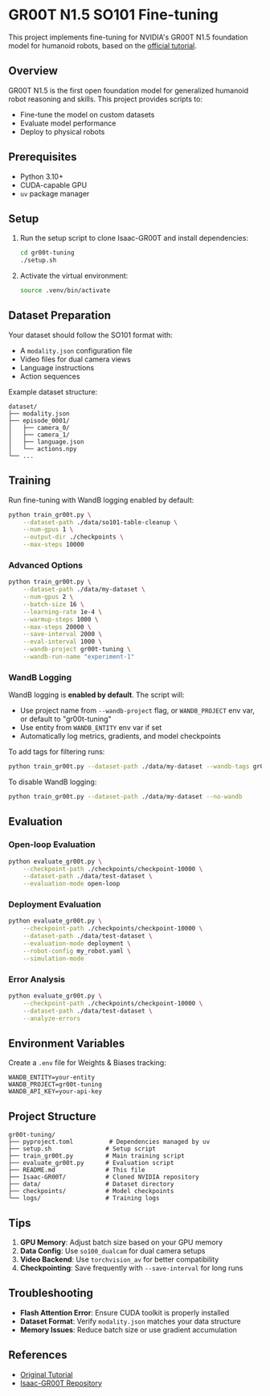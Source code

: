 # GR00T N1.5 SO101 Fine-tuning

This project implements fine-tuning for NVIDIA's GR00T N1.5 foundation model for humanoid robots, based on the [official tutorial](https://huggingface.co/blog/nvidia/gr00t-n1-5-so101-tuning).

## Overview

GR00T N1.5 is the first open foundation model for generalized humanoid robot reasoning and skills. This project provides scripts to:
- Fine-tune the model on custom datasets
- Evaluate model performance
- Deploy to physical robots

## Prerequisites

- Python 3.10+
- CUDA-capable GPU
- `uv` package manager

## Setup

1. Run the setup script to clone Isaac-GR00T and install dependencies:
   ```bash
   cd gr00t-tuning
   ./setup.sh
   ```

2. Activate the virtual environment:
   ```bash
   source .venv/bin/activate
   ```

## Dataset Preparation

Your dataset should follow the SO101 format with:
- A `modality.json` configuration file
- Video files for dual camera views
- Language instructions
- Action sequences

Example dataset structure:
```
dataset/
├── modality.json
├── episode_0001/
│   ├── camera_0/
│   ├── camera_1/
│   ├── language.json
│   └── actions.npy
└── ...
```

## Training

Run fine-tuning with WandB logging enabled by default:
```bash
python train_gr00t.py \
    --dataset-path ./data/so101-table-cleanup \
    --num-gpus 1 \
    --output-dir ./checkpoints \
    --max-steps 10000
```

### Advanced Options

```bash
python train_gr00t.py \
    --dataset-path ./data/my-dataset \
    --num-gpus 2 \
    --batch-size 16 \
    --learning-rate 1e-4 \
    --warmup-steps 1000 \
    --max-steps 20000 \
    --save-interval 2000 \
    --eval-interval 1000 \
    --wandb-project gr00t-tuning \
    --wandb-run-name "experiment-1"
```

### WandB Logging

WandB logging is **enabled by default**. The script will:
- Use project name from `--wandb-project` flag, or `WANDB_PROJECT` env var, or default to "gr00t-tuning"
- Use entity from `WANDB_ENTITY` env var if set
- Automatically log metrics, gradients, and model checkpoints

To add tags for filtering runs:
```bash
python train_gr00t.py --dataset-path ./data/my-dataset --wandb-tags gr00t-overfit experiment-v1
```

To disable WandB logging:
```bash
python train_gr00t.py --dataset-path ./data/my-dataset --no-wandb
```

## Evaluation

### Open-loop Evaluation
```bash
python evaluate_gr00t.py \
    --checkpoint-path ./checkpoints/checkpoint-10000 \
    --dataset-path ./data/test-dataset \
    --evaluation-mode open-loop
```

### Deployment Evaluation
```bash
python evaluate_gr00t.py \
    --checkpoint-path ./checkpoints/checkpoint-10000 \
    --dataset-path ./data/test-dataset \
    --evaluation-mode deployment \
    --robot-config my_robot.yaml \
    --simulation-mode
```

### Error Analysis
```bash
python evaluate_gr00t.py \
    --checkpoint-path ./checkpoints/checkpoint-10000 \
    --dataset-path ./data/test-dataset \
    --analyze-errors
```

## Environment Variables

Create a `.env` file for Weights & Biases tracking:
```
WANDB_ENTITY=your-entity
WANDB_PROJECT=gr00t-tuning
WANDB_API_KEY=your-api-key
```

## Project Structure

```
gr00t-tuning/
├── pyproject.toml          # Dependencies managed by uv
├── setup.sh               # Setup script
├── train_gr00t.py         # Main training script
├── evaluate_gr00t.py      # Evaluation script
├── README.md              # This file
├── Isaac-GR00T/           # Cloned NVIDIA repository
├── data/                  # Dataset directory
├── checkpoints/           # Model checkpoints
└── logs/                  # Training logs
```

## Tips

1. **GPU Memory**: Adjust batch size based on your GPU memory
2. **Data Config**: Use `so100_dualcam` for dual camera setups
3. **Video Backend**: Use `torchvision_av` for better compatibility
4. **Checkpointing**: Save frequently with `--save-interval` for long runs

## Troubleshooting

- **Flash Attention Error**: Ensure CUDA toolkit is properly installed
- **Dataset Format**: Verify `modality.json` matches your data structure
- **Memory Issues**: Reduce batch size or use gradient accumulation

## References

- [Original Tutorial](https://huggingface.co/blog/nvidia/gr00t-n1-5-so101-tuning)
- [Isaac-GR00T Repository](https://github.com/NVIDIA-Isaac-GR00T/Isaac-GR00T)